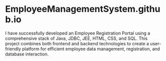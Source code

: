 # EmployeeManagementSystem.github.io
I have successfully developed an Employee Registration Portal using a  comprehensive stack of Java, JDBC, JEE, HTML, CSS, and SQL. This project  combines both frontend and backend technologies to create a user-friendly platform  for efficient employee data management, registration, and database interaction.
